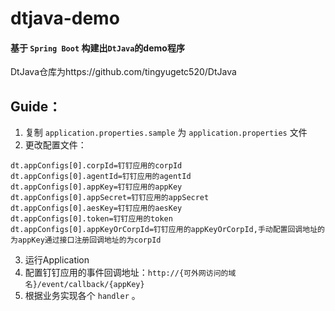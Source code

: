# dtjava-demo

#### 基于 `Spring Boot` 构建出`DtJava`的demo程序
DtJava仓库为https://github.com/tingyugetc520/DtJava

## Guide：
1. 复制 `application.properties.sample` 为 `application.properties` 文件
2. 更改配置文件：
```
dt.appConfigs[0].corpId=钉钉应用的corpId
dt.appConfigs[0].agentId=钉钉应用的agentId
dt.appConfigs[0].appKey=钉钉应用的appKey
dt.appConfigs[0].appSecret=钉钉应用的appSecret
dt.appConfigs[0].aesKey=钉钉应用的aesKey
dt.appConfigs[0].token=钉钉应用的token
dt.appConfigs[0].appKeyOrCorpId=钉钉应用的appKeyOrCorpId,手动配置回调地址的为appKey通过接口注册回调地址的为corpId
```
3. 运行Application
4. 配置钉钉应用的事件回调地址：`http://{可外网访问的域名}/event/callback/{appKey}`
6. 根据业务实现各个 `handler` 。
	
